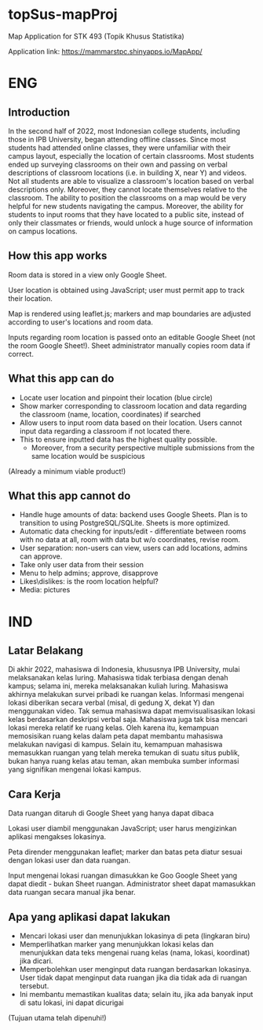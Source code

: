 # topSus-mapProj
Map Application for STK 493 (Topik Khusus Statistika)

Application link: https://mammarstpc.shinyapps.io/MapApp/

# ENG

## Introduction
In the second half of 2022, most Indonesian college students, including those in IPB University, began attending offline classes. 
Since most students had attended online classes, they were unfamiliar with their campus layout, especially the location of certain classrooms.
Most students ended up surveying classrooms on their own and passing on verbal descriptions of classroom locations (i.e. in building X, near Y) and videos.
Not all students are able to visualize a classroom's location based on verbal descriptions only.
Moreover, they cannot locate themselves relative to the classroom.
The ability to position the classrooms on a map would be very helpful for new students navigating the campus.
Moreover, the ability for students to input rooms that they have located to a public site, instead of only their classmates or friends, 
would unlock a huge source of information on campus locations.

## How this app works

Room data is stored in a view only Google Sheet.

User location is obtained using JavaScript; user must permit app to track their location.

Map is rendered using leaflet.js; markers and map boundaries are adjusted according to user's locations and room data.

Inputs regarding room location is passed onto an editable Google Sheet (not the room Google Sheet!). Sheet administrator manually copies room data if correct.

## What this app can do
- Locate user location and pinpoint their location (blue circle)
- Show marker corresponding to classroom location and data regarding the classroom (name, location, coordinates) if searched
- Allow users to input room data based on their location. Users cannot input data regarding a classroom if not located there.
- This to ensure inputted data has the highest quality possible.
  - Moreover, from a security perspective multiple submissions from the same location would be suspicious

(Already a minimum viable product!)

## What this app cannot do
- Handle huge amounts of data: backend uses Google Sheets. Plan is to transition to using PostgreSQL/SQLite. Sheets is more optimized.
- Automatic data checking for inputs/edit - differentiate between rooms with no data at all, room with data but w/o coordinates, revise room.
- User separation: non-users can view, users can add locations, admins can approve.
- Take only user data from their session
- Menu to help admins; approve, disapprove
- Likes\dislikes: is the room location helpful?
- Media: pictures


# IND

## Latar Belakang 
Di akhir 2022, mahasiswa di Indonesia, khususnya IPB University, mulai melaksanakan kelas luring.
Mahasiswa tidak terbiasa dengan denah kampus; selama ini, mereka melaksanakan kuliah luring.
Mahasiswa akhirnya melakukan survei pribadi ke ruangan kelas. Informasi mengenai lokasi diberikan secara verbal (misal, di gedung X, dekat Y) dan menggunakan video.
Tak semua mahasiswa dapat memvisualisasikan lokasi kelas berdasarkan deskripsi verbal saja.
Mahasiswa juga tak bisa mencari lokasi mereka relatif ke ruang kelas.
Oleh karena itu, kemampuan memosisikan ruang kelas dalam peta dapat membantu mahasiswa melakukan navigasi di kampus.
Selain itu, kemampuan mahasiswa memasukkan ruangan yang telah mereka temukan di suatu situs publik, bukan hanya ruang kelas atau teman,
akan membuka sumber informasi yang signifikan mengenai lokasi kampus.


## Cara Kerja

Data ruangan ditaruh di Google Sheet yang hanya dapat dibaca

Lokasi user diambil menggunakan JavaScript; user harus mengizinkan aplikasi mengakses lokasinya.

Peta dirender menggunakan leaflet; marker dan batas peta diatur sesuai dengan lokasi user dan data ruangan.

Input mengenai lokasi ruangan dimasukkan ke Goo Google Sheet yang dapat diedit - bukan Sheet ruangan. 
Administrator sheet dapat mamasukkan data ruangan secara manual jika benar.

## Apa yang aplikasi dapat lakukan
- Mencari lokasi user dan menunjukkan lokasinya di peta (lingkaran biru)
- Memperlihatkan marker yang menunjukkan lokasi kelas dan menunjukkan data teks mengenai ruang kelas (nama, lokasi, koordinat) jika dicari.
- Memperbolehkan user menginput data ruangan berdasarkan lokasinya. User tidak dapat menginput data ruangan jika dia tidak ada di ruangan tersebut.
- Ini membantu memastikan kualitas data; selain itu, jika ada banyak input di satu lokasi, ini dapat dicurigai

(Tujuan utama telah dipenuhi!)

